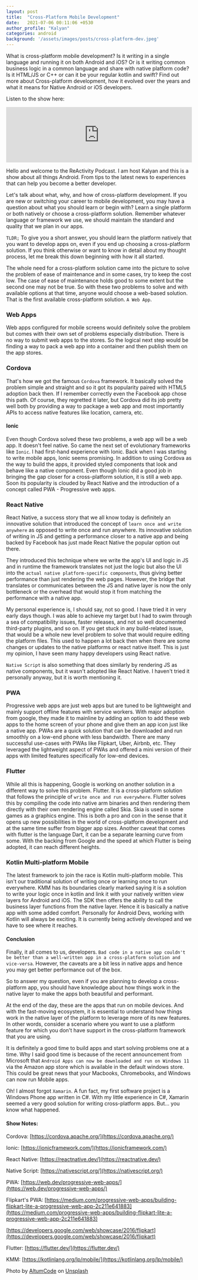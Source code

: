 ```yaml
---
layout: post
title:  "Cross-Platform Mobile Development"
date:   2021-07-06 00:11:06 +0530
author_profile: "Kalyan"
categories: android
background: '/assets/images/posts/cross-platform-dev.jpeg'
---
```


What is cross-platform mobile development? Is it writing in a single language and running it on both Android and iOS? Or is it writing common business logic in a common language and share with native platform code? Is it HTML/JS or C++ or can it be your regular kotlin and swift? Find out more about Cross-platform development, how it evolved over the years and what it means for Native Android or iOS developers.

Listen to the show here:
<iframe src="https://anchor.fm/reactivity/embed/episodes/Cross-Platform-App-Development-e13knph" width="100%" frameborder="0" scrolling="no"></iframe>

Hello and welcome to the ReActivity Podcast. I am host Kalyan and this is a show about all things Android. From tips to the latest news to experiences that can help you become a better developer.

Let's talk about what, why, and how of cross-platform development. If you are new or switching your career to mobile development, you may have a question about what you should learn or begin with? Learn a single platform or both natively or choose a cross-platform solution. Remember whatever language or framework we use, we should maintain the standard and quality that we plan in our apps. 

`TLDR;` To give you a short answer, you should learn the platform natively that you want to develop apps on, even if you end up choosing a cross-platform solution. If you think otherwise or want to know in detail about my thought process, let me break this down beginning with how it all started.

The whole need for a cross-platform solution came into the picture to solve the problem of ease of maintenance and in some cases, try to keep the cost low. The case of ease of maintenance holds good to some extent but the second one may not be true. So with these two problems to solve and with available options at that time, anyone would choose a web-based solution. That is the first available cross-platform solution. `A Web App`.

### Web Apps
Web apps configured for mobile screens would definitely solve the problem but comes with their own set of problems especially distribution. There is no way to submit web apps to the stores. So the logical next step would be finding a way to pack a web app into a container and then publish them on the app stores.

### Cordova
That's how we got the famous `Cordova` framework. It basically solved the problem simple and straight and so it got its popularity paired with HTML5 adoption back then. If I remember correctly even the Facebook app chose this path. Of course, they regretted it later, but Cordova did its job pretty well both by providing a way to package a web app and most importantly APIs to access native features like location, camera, etc.

#### Ionic
Even though Cordova solved these two problems, a web app will be a web app. It doesn't feel native. So came the next set of evolutionary frameworks like `Ionic`. I had first-hand experience with Ionic. Back when I was starting to write mobile apps, Ionic seems promising. In addition to using Cordova as the way to build the apps, it provided styled components that look and behave like a native component. Even though Ionic did a good job in bringing the gap closer for a cross-platform solution, it is still a web app. Soon its popularity is clouded by React Native and the introduction of a concept called PWA - Progressive web apps. 

### React Native
React Native, a success story that we all know today is definitely an innovative solution that introduced the concept of `learn once and write anywhere` as opposed to write once and run anywhere. Its innovative solution of writing in JS and getting a performance closer to a native app and being backed by Facebook has just made React Native the popular option out there.

They introduced this technique where we write the app's UI and logic in JS and in runtime the framework translates not just the logic but also the UI into the `actual native platform-specific components`, thus giving better performance than just rendering the web pages. However, the bridge that translates or communicates between the JS and native layer is now the only bottleneck or the overhead that would stop it from matching the performance with a native app.

My personal experience is, I should say, not so good. I have tried it in very early days though. I was able to achieve my target but I had to swim through a sea of compatibility issues, faster releases, and not so well documented third-party plugins, and so on. If you get stuck in any build-related issue, that would be a whole new level problem to solve that would require editing the platform files. This used to happen a lot back then when there are some changes or updates to the native platforms or react native itself. This is just my opinion, I have seen many happy developers using React native.

`Native Script` is also something that does similarly by rendering JS as native components, but it wasn't adopted like React Native. I haven't tried it personally anyway, but it is worth mentioning it.

### PWA
Progressive web apps are just web apps but are tuned to be lightweight and mainly support offline features with service workers. With major adoption from google, they made it to mainline by adding an option to add these web apps to the home screen of your phone and give them an app icon just like a native app. PWAs are a quick solution that can be downloaded and run smoothly on a low-end phone with less bandwidth. There are many successful use-cases with PWAs like Flipkart, Uber, Airbnb, etc. They leveraged the lightweight aspect of PWAs and offered a mini version of their apps with limited features specifically for low-end devices.

### Flutter
While all this is happening, Google is working on another solution in a different way to solve this problem. Flutter. It is a cross-platform solution that follows the principle of `write once and run everywhere`. Flutter solves this by compiling the code into native arm binaries and then rendering them directly with their own rendering engine called Skia. Skia is used in some games as a graphics engine. This is both a pro and con in the sense that it opens up new possibilities in the world of cross-platform development and at the same time suffer from bigger app sizes. Another caveat that comes with flutter is the language Dart, it can be a separate learning curve from some. With the backing from Google and the speed at which Flutter is being adopted, it can reach different heights.

### Kotlin Multi-platform Mobile
The latest framework to join the race is Kotlin multi-platform mobile. This isn't our traditional solution of writing once or learning once to run everywhere. KMM has its boundaries clearly marked saying it is a solution to write your logic once in kotlin and link it with your natively written view layers for Android and iOS. The SDK then offers the ability to call the business layer functions from the native layer. Hence it is basically a native app with some added comfort. Personally for Android Devs, working with Kotlin will always be exciting. It is currently being actively developed and we have to see where it reaches.

#### Conclusion
Finally, it all comes to us, developers. `Bad code in a native app couldn't be better than a well-written app in a cross-platform solution and vice-versa`. However, the caveats are a bit less in native apps and hence you may get better performance out of the box.

So to answer my question, even if you are planning to develop a cross-platform app, you should have knowledge about how things work in the native layer to make the apps both beautiful and performant.

At the end of the day, these are the apps that run on mobile devices. And with the fast-moving ecosystem, it is essential to understand how things work in the native layer of the platform to leverage more of its new features. In other words, consider a scenario where you want to use a platform feature for which you don't have support in the cross-platform framework that you are using.

It is definitely a good time to build apps and start solving problems one at a time. Why I said good time is because of the recent announcement from Microsoft that `Android Apps can now be downloaded and run on Windows 11` via the Amazon app store which is available in the default windows store. This could be great news that your Macbooks, Chromebooks, and Windows can now run Mobile apps.

Oh! I almost forgot `Xamarin`. A fun fact, my first software project is a Windows Phone app written in C#. With my little experience in C#, Xamarin seemed a very good solution for writing cross-platform apps. But... you know what happened.

#### Show Notes:
Cordova: [https://cordova.apache.org/](https://cordova.apache.org/)

Ionic: [https://ionicframework.com/](https://ionicframework.com/)

React Native: [https://reactnative.dev/](https://reactnative.dev/)

Native Script: [https://nativescript.org/](https://nativescript.org/)

PWA: [https://web.dev/progressive-web-apps/](https://web.dev/progressive-web-apps/)

Flipkart's PWA: [https://medium.com/progressive-web-apps/building-flipkart-lite-a-progressive-web-app-2c211e641883](https://medium.com/progressive-web-apps/building-flipkart-lite-a-progressive-web-app-2c211e641883)

[https://developers.google.com/web/showcase/2016/flipkart](https://developers.google.com/web/showcase/2016/flipkart)

Flutter: [https://flutter.dev/](https://flutter.dev/)

KMM: [https://kotlinlang.org/lp/mobile/](https://kotlinlang.org/lp/mobile/)

Photo by <a href="https://unsplash.com/@altumcode?utm_source=unsplash&utm_medium=referral&utm_content=creditCopyText">AltumCode</a> on <a href="https://unsplash.com/s/photos/ios?utm_source=unsplash&utm_medium=referral&utm_content=creditCopyText">Unsplash</a>